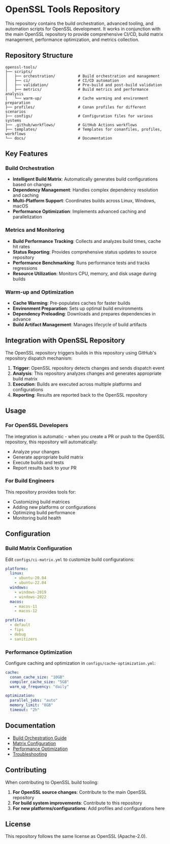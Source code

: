 # OpenSSL Tools Repository

This repository contains the build orchestration, advanced tooling, and automation scripts for OpenSSL development. It works in conjunction with the main OpenSSL repository to provide comprehensive CI/CD, build matrix management, performance optimization, and metrics collection.

## Repository Structure

```
openssl-tools/
├── scripts/
│   ├── orchestration/          # Build orchestration and management
│   ├── ci/                     # CI/CD automation
│   ├── validation/             # Pre-build and post-build validation
│   ├── metrics/                # Build metrics and performance analysis
│   └── warm-up/                # Cache warming and environment preparation
├── profiles/                   # Conan profiles for different scenarios
├── configs/                    # Configuration files for various systems
├── .github/workflows/          # GitHub Actions workflows
├── templates/                  # Templates for conanfiles, profiles, workflows
└── docs/                       # Documentation
```

## Key Features

### Build Orchestration
- **Intelligent Build Matrix**: Automatically generates build configurations based on changes
- **Dependency Management**: Handles complex dependency resolution and caching
- **Multi-Platform Support**: Coordinates builds across Linux, Windows, macOS
- **Performance Optimization**: Implements advanced caching and parallelization

### Metrics and Monitoring
- **Build Performance Tracking**: Collects and analyzes build times, cache hit rates
- **Status Reporting**: Provides comprehensive status updates to source repository
- **Performance Benchmarking**: Runs performance tests and tracks regressions
- **Resource Utilization**: Monitors CPU, memory, and disk usage during builds

### Warm-up and Optimization
- **Cache Warming**: Pre-populates caches for faster builds
- **Environment Preparation**: Sets up optimal build environments
- **Dependency Preloading**: Downloads and prepares dependencies in advance
- **Build Artifact Management**: Manages lifecycle of build artifacts

## Integration with OpenSSL Repository

The OpenSSL repository triggers builds in this repository using GitHub's repository dispatch mechanism:

1. **Trigger**: OpenSSL repository detects changes and sends dispatch event
2. **Analysis**: This repository analyzes changes and generates appropriate build matrix
3. **Execution**: Builds are executed across multiple platforms and configurations
4. **Reporting**: Results are reported back to the OpenSSL repository

## Usage

### For OpenSSL Developers
The integration is automatic - when you create a PR or push to the OpenSSL repository, this repository will automatically:
- Analyze your changes
- Generate appropriate build matrix
- Execute builds and tests
- Report results back to your PR

### For Build Engineers
This repository provides tools for:
- Customizing build matrices
- Adding new platforms or configurations
- Optimizing build performance
- Monitoring build health

## Configuration

### Build Matrix Configuration
Edit `configs/ci-matrix.yml` to customize build configurations:

```yaml
platforms:
  linux:
    - ubuntu-20.04
    - ubuntu-22.04
  windows:
    - windows-2019
    - windows-2022
  macos:
    - macos-11
    - macos-12

profiles:
  - default
  - fips
  - debug
  - sanitizers
```

### Performance Optimization
Configure caching and optimization in `configs/cache-optimization.yml`:

```yaml
cache:
  conan_cache_size: "10GB"
  compiler_cache_size: "5GB"
  warm_up_frequency: "daily"

optimization:
  parallel_jobs: "auto"
  memory_limit: "8GB"
  timeout: "2h"
```

## Documentation

- [Build Orchestration Guide](docs/BUILD-ORCHESTRATION.md)
- [Matrix Configuration](docs/MATRIX-CONFIGURATION.md)
- [Performance Optimization](docs/PERFORMANCE-OPTIMIZATION.md)
- [Troubleshooting](docs/TROUBLESHOOTING.md)

## Contributing

When contributing to OpenSSL build tooling:

1. **For OpenSSL source changes**: Contribute to the main OpenSSL repository
2. **For build system improvements**: Contribute to this repository
3. **For new platforms/configurations**: Add profiles and configurations here

## License

This repository follows the same license as OpenSSL (Apache-2.0).